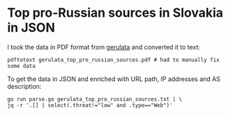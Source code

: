 # Top pro-Russian sources in Slovakia in JSON

I took the data in PDF format from [gerulata][1] and converted it to text:

```
pdftotext gerulata_top_pro_russian_sources.pdf # had to manually fix some data
```

To get the data in JSON and enriched with URL path, IP addresses and AS
description:

```
go run parse.go gerulata_top_pro_russian_sources.txt | \
jq -r '.[] | select(.threat!="low" and .type=="Web")'
```

[1]: https://blog.gerulata.com/russian-propaganda-network-in-slovakia/